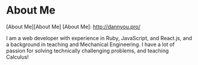 # About Me

[About Me][About Me]
[About Me]: http://dannyou.pro/

I am a web developer with experience in Ruby, JavaScript, and React.js, and a background in teaching and Mechanical Engineering. I have a lot of passion for solving technically challenging problems, and teaching Calculus!
